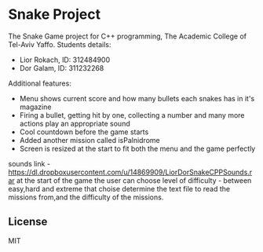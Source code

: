 # Snake Project

The Snake Game project for C++ programming, The Academic College of Tel-Aviv Yaffo.
Students details:
  - Lior Rokach, ID: 312484900
  - Dor Galam, ID: 311232268

Additional features:
  - Menu shows current score and how many bullets each snakes has in it's magazine
  - Firing a bullet, getting hit by one, collecting a number and many more actions play an appropriate sound
  - Cool countdown before the game starts
  - Added another mission called isPalnidrome 
  - Screen is resized at the start to fit both the menu and the game perfectly

sounds link - https://dl.dropboxusercontent.com/u/14869909/LiorDorSnakeCPPSounds.rar
at the start of the game the user can choose level of difficulty -  between easy,hard and extreme that choise determine the text file to read the missions from,and the difficulty of the missions.

License
----

MIT
